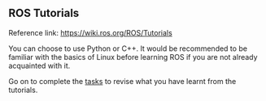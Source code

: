 ## ROS Tutorials

Reference link: https://wiki.ros.org/ROS/Tutorials

You can choose to use Python or C++. It would be recommended to be familiar with the basics of Linux before learning ROS if you are not already acquainted with it. 

Go on to complete the [tasks](ros-tasks.md) to revise what you have learnt from the tutorials.